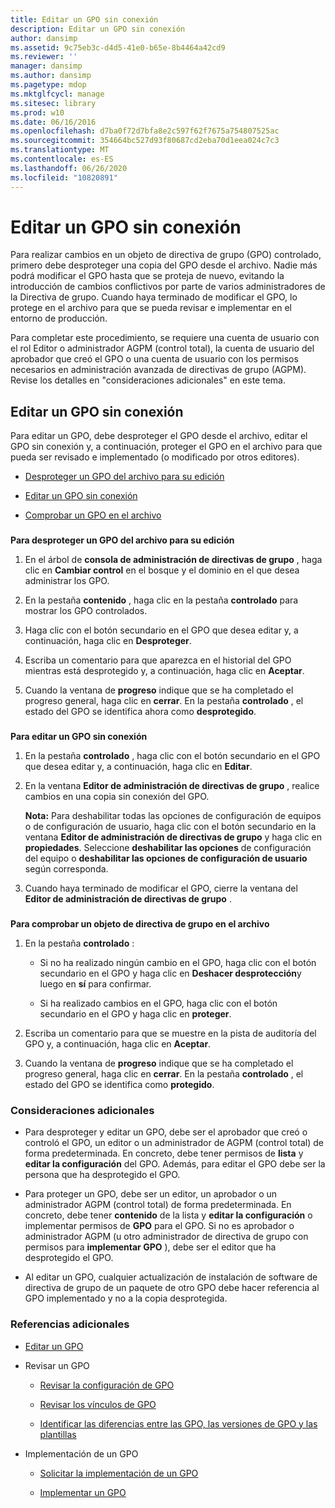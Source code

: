 ```yaml
---
title: Editar un GPO sin conexión
description: Editar un GPO sin conexión
author: dansimp
ms.assetid: 9c75eb3c-d4d5-41e0-b65e-8b4464a42cd9
ms.reviewer: ''
manager: dansimp
ms.author: dansimp
ms.pagetype: mdop
ms.mktglfcycl: manage
ms.sitesec: library
ms.prod: w10
ms.date: 06/16/2016
ms.openlocfilehash: d7ba0f72d7bfa8e2c597f62f7675a754807525ac
ms.sourcegitcommit: 354664bc527d93f80687cd2eba70d1eea024c7c3
ms.translationtype: MT
ms.contentlocale: es-ES
ms.lasthandoff: 06/26/2020
ms.locfileid: "10820891"
---
```

# Editar un GPO sin conexión


Para realizar cambios en un objeto de directiva de grupo (GPO) controlado, primero debe desproteger una copia del GPO desde el archivo. Nadie más podrá modificar el GPO hasta que se proteja de nuevo, evitando la introducción de cambios conflictivos por parte de varios administradores de la Directiva de grupo. Cuando haya terminado de modificar el GPO, lo protege en el archivo para que se pueda revisar e implementar en el entorno de producción.

Para completar este procedimiento, se requiere una cuenta de usuario con el rol Editor o administrador AGPM (control total), la cuenta de usuario del aprobador que creó el GPO o una cuenta de usuario con los permisos necesarios en administración avanzada de directivas de grupo (AGPM). Revise los detalles en "consideraciones adicionales" en este tema.

## Editar un GPO sin conexión


Para editar un GPO, debe desproteger el GPO desde el archivo, editar el GPO sin conexión y, a continuación, proteger el GPO en el archivo para que pueda ser revisado e implementado (o modificado por otros editores).

-   [Desproteger un GPO del archivo para su edición](#bkmk-checkout)

-   [Editar un GPO sin conexión](#bkmk-edit)

-   [Comprobar un GPO en el archivo](#bkmk-checkin)

### <a href="" id="bkmk-checkout"></a>

**Para desproteger un GPO del archivo para su edición**

1.  En el árbol de **consola de administración de directivas de grupo** , haga clic en **Cambiar control** en el bosque y el dominio en el que desea administrar los GPO.

2.  En la pestaña **contenido** , haga clic en la pestaña **controlado** para mostrar los GPO controlados.

3.  Haga clic con el botón secundario en el GPO que desea editar y, a continuación, haga clic en **Desproteger**.

4.  Escriba un comentario para que aparezca en el historial del GPO mientras está desprotegido y, a continuación, haga clic en **Aceptar**.

5.  Cuando la ventana de **progreso** indique que se ha completado el progreso general, haga clic en **cerrar**. En la pestaña **controlado** , el estado del GPO se identifica ahora como **desprotegido**.

### <a href="" id="bkmk-edit"></a>

**Para editar un GPO sin conexión**

1.  En la pestaña **controlado** , haga clic con el botón secundario en el GPO que desea editar y, a continuación, haga clic en **Editar**.

2.  En la ventana **Editor de administración de directivas de grupo** , realice cambios en una copia sin conexión del GPO.

    **Nota:**  Para deshabilitar todas las opciones de configuración de equipos o de configuración de usuario, haga clic con el botón secundario en la ventana **Editor de administración de directivas de grupo** y haga clic en **propiedades**. Seleccione **deshabilitar las opciones** de configuración del equipo o **deshabilitar las opciones de configuración de usuario** según corresponda.

     

3.  Cuando haya terminado de modificar el GPO, cierre la ventana del **Editor de administración de directivas de grupo** .

### <a href="" id="bkmk-checkin"></a>

**Para comprobar un objeto de directiva de grupo en el archivo**

1.  En la pestaña **controlado** :

    -   Si no ha realizado ningún cambio en el GPO, haga clic con el botón secundario en el GPO y haga clic en **Deshacer desprotección**y luego en **sí** para confirmar.

    -   Si ha realizado cambios en el GPO, haga clic con el botón secundario en el GPO y haga clic en **proteger**.

2.  Escriba un comentario para que se muestre en la pista de auditoría del GPO y, a continuación, haga clic en **Aceptar**.

3.  Cuando la ventana de **progreso** indique que se ha completado el progreso general, haga clic en **cerrar**. En la pestaña **controlado** , el estado del GPO se identifica como **protegido**.

### Consideraciones adicionales

-   Para desproteger y editar un GPO, debe ser el aprobador que creó o controló el GPO, un editor o un administrador de AGPM (control total) de forma predeterminada. En concreto, debe tener permisos de **lista** y **editar la configuración** del GPO. Además, para editar el GPO debe ser la persona que ha desprotegido el GPO.

-   Para proteger un GPO, debe ser un editor, un aprobador o un administrador AGPM (control total) de forma predeterminada. En concreto, debe tener **contenido** de la lista y **editar la configuración** o implementar permisos de **GPO** para el GPO. Si no es aprobador o administrador AGPM (u otro administrador de directiva de grupo con permisos para **implementar GPO** ), debe ser el editor que ha desprotegido el GPO.

-   Al editar un GPO, cualquier actualización de instalación de software de directiva de grupo de un paquete de otro GPO debe hacer referencia al GPO implementado y no a la copia desprotegida.

### Referencias adicionales

-   [Editar un GPO](editing-a-gpo-agpm40.md)

-   Revisar un GPO

    -   [Revisar la configuración de GPO](review-gpo-settings-agpm40.md)

    -   [Revisar los vínculos de GPO](review-gpo-links-agpm40.md)

    -   [Identificar las diferencias entre las GPO, las versiones de GPO y las plantillas](identify-differences-between-gpos-gpo-versions-or-templates-agpm40.md)

-   Implementación de un GPO

    -   [Solicitar la implementación de un GPO](request-deployment-of-a-gpo-agpm40.md)

    -   [Implementar un GPO](deploy-a-gpo-agpm40.md)

 

 






